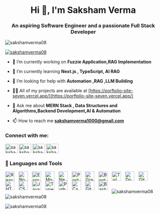 <h1 align="center">Hi 👋, I'm Saksham Verma</h1>
<h3 align="center">An aspiring Software Engineer and a passionate Full Stack Developer</h3>

<p align="left"> <img src="https://komarev.com/ghpvc/?username=sakshamverma08&label=Profile%20views&color=0e75b6&style=flat" alt="sakshamverma08" /> </p>

<p align="left"> <a href="https://github.com/ryo-ma/github-profile-trophy"><img src="https://github-profile-trophy.vercel.app/?username=sakshamverma08" alt="sakshamverma08" /></a> </p>

- 🔭 I’m currently working on **Fuzzie Application,RAG Implementation**

- 🌱 I’m currently learning **Next.js , TypeScript, AI RAG**

- 🤝 I’m looking for help with **Automation ,RAG ,LLM Building**

- 👨‍💻 All of my projects are available at [https://porftolio-site-seven.vercel.app/](https://porftolio-site-seven.vercel.app/)

- 💬 Ask me about **MERN Stack , Data Structures and Algorithms,Backend Development,AI & Automation**

- 📫 How to reach me **sakshamverma1000@gmail.com**


<h3 align="left">Connect with me:</h3>
<p align="left">
<a href="https://linkedin.com/in/sakshamverma08" target="blank"><img align="center" src="https://raw.githubusercontent.com/rahuldkjain/github-profile-readme-generator/master/src/images/icons/Social/linked-in-alt.svg" alt="sakshamverma08" height="30" width="40" /></a>
<a href="https://stackoverflow.com/users/saksham_verma" target="blank"><img align="center" src="https://raw.githubusercontent.com/rahuldkjain/github-profile-readme-generator/master/src/images/icons/Social/stack-overflow.svg" alt="saksham_verma" height="30" width="40" /></a>
<a href="https://instagram.com/sakshamxx2769" target="blank"><img align="center" src="https://raw.githubusercontent.com/rahuldkjain/github-profile-readme-generator/master/src/images/icons/Social/instagram.svg" alt="sakshamxx2769" height="30" width="40" /></a>
<a href="https://www.leetcode.com/sakshamxx2769" target="blank"><img align="center" src="https://raw.githubusercontent.com/rahuldkjain/github-profile-readme-generator/master/src/images/icons/Social/leet-code.svg" alt="sakshamxx2769" height="30" width="40" /></a>
</p>


### 🧰 Languages and Tools
<img align = "left" src="https://devicon-website.vercel.app/api/react/original.svg" alt="React" width="30px" style="padding-right:10px;"/>
<img align = "left" src="https://devicon-website.vercel.app/api/nodejs/original.svg" alt="NodeJS" width="30px" style="padding-right:10px;"/>
<img align = "left" src="https://devicon-website.vercel.app/api/express/original.svg?color=%23FFFFFF" alt="ExpressJS" width="30px" style="padding-right:10px;" />
<img align = "left" src="https://devicon-website.vercel.app/api/mongodb/original.svg" alt="MongoDB" width="30px" style="padding-right:10px;"/>
<img align = "left" src="https://devicon-website.vercel.app/api/nextjs/original.svg?color=%23FFFFFF" alt="NextJS" width="30px" style="padding-right:10px;"/>
<img align = "left" src="https://devicon-website.vercel.app/api/postgresql/original.svg" alt="PostGreSQL" width="30px" style="padding-right:10px;"/>
<img align = "left" src="https://devicon-website.vercel.app/api/graphql/plain.svg" alt="GraphQL" width="30px" style="padding-right:10px;"/>
<img align = "left" src="https://devicon-website.vercel.app/api/bootstrap/original.svg"  alt="Bootstrap" width="30px" style="padding-right:10px;"/>
<img align = "left" src="https://devicon-website.vercel.app/api/tailwindcss/plain.svg" alt="TailwindCSS" width="30px" style="padding-right:10px;"/>
<img align = "left" src="https://devicon-website.vercel.app/api/docker/original.svg" alt="Docker" width="30px" style="padding-right:10px;"/>
<img align="left" alt="Git" width="30px" style="padding-right:10px;" src="https://cdn.jsdelivr.net/gh/devicons/devicon/icons/git/git-original.svg" />
<img align="left" alt="HTML" width="30px" style="padding-right:10px;" src="https://cdn.jsdelivr.net/gh/devicons/devicon/icons/html5/html5-plain.svg" />
<img align="left" alt="CSS" width="30px" style="padding-right:10px;" src="https://cdn.jsdelivr.net/gh/devicons/devicon/icons/css3/css3-plain.svg" />
<img align="left" alt="JavaScript" width="30px" style="padding-right:10px;" src="https://cdn.jsdelivr.net/gh/devicons/devicon/icons/javascript/javascript-plain.svg" />
<img align = "left" src="https://devicon-website.vercel.app/api/typescript/original.svg" alt="TypeScript" width="30px" style="padding-right:10px;"/>
<img align="left" alt="Python" width="30px" style="padding-right:10px;" src="https://cdn.jsdelivr.net/gh/devicons/devicon/icons/python/python-plain.svg" />
<img align = "left" src="https://devicon-website.vercel.app/api/cplusplus/original.svg" alt="C++" width="30px" style="padding-right:10px;" />
<img align = "left" src="https://devicon-website.vercel.app/api/github/original.svg?color=%23FFFFFF" alt="Github" width="30px" style="padding-right:10px;"/>
<img align="left" alt="Bash" width="30px" style="padding-right:10px;" src="https://cdn.jsdelivr.net/gh/devicons/devicon/icons/bash/bash-original.svg" />
<br />

#

<p><img align="left" src="https://github-readme-stats.vercel.app/api/top-langs?username=sakshamverma08&show_icons=true&locale=en&layout=compact" alt="sakshamverma08" /></p>

<p>&nbsp;<img align="center" src="https://github-readme-stats.vercel.app/api?username=sakshamverma08&show_icons=true&locale=en" alt="sakshamverma08" /></p>

<p><img align="center" src="https://github-readme-streak-stats.herokuapp.com/?user=sakshamverma08&" alt="sakshamverma08" /></p>
